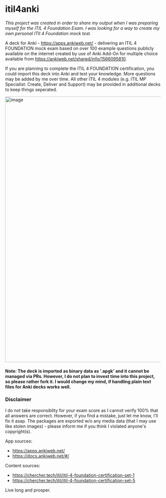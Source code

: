 # itil4anki
_This project was created in order to share my output when I was preparing myself for the ITIL 4 Foundation Exam. I was looking for a way to create my own personal ITIl 4 Foundation mock test._

A deck for Anki - https://apps.ankiweb.net/ - delivering an ITIL 4 FOUNDATION mock exam based on over 100 example questions publicly available on the internet created by use of Anki Add-On for multiple choice available from https://ankiweb.net/shared/info/1566095810.

If you are planning to complete the ITIL 4 FOUNDATION certification, you could import this deck into Anki and test your knowledge. More questions may be added by me over time. All other ITIL 4 modules (e.g. ITIL MP Specialist: Create, Deliver and Support) may be provided in additional decks to keep things seperated.

<img width="857" alt="image" src="https://github.com/ronator/itil4anki/assets/6568335/394a83d1-8a3c-4cbb-91c9-039377ad1d4e">

#### Note: The deck is imported as binary data as '.apgk' and it cannot be managed via PRs. However, I do not plan to invest time into this project, so please rather fork it. I would change my mind, if handling plain text files for Anki decks works well.

### Disclaimer
I do not take responsiblity for your exam score as I cannot verify 100% that all answers are correct. However, if you find a mistake, just let me know,  I'll fix it asap. The packages are exported w/o any media data (that I may use like stolen images) - please inform me if you think I violated anyone's copyright(s).

App sources:
- https://apps.ankiweb.net/
- https://docs.ankiweb.net/#/


Content sources:
- https://chercher.tech/itil/itil-4-foundation-certification-set-1
- https://chercher.tech/itil/itil-4-foundation-certification-set-5



Live long and prosper.
